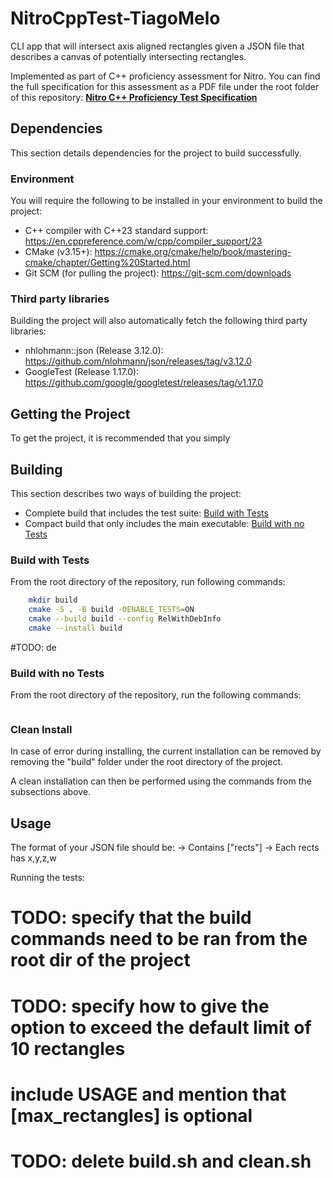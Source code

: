 # NitroCppTest-TiagoMelo
CLI app that will intersect axis aligned rectangles given a JSON file that describes a canvas of potentially intersecting rectangles.

Implemented as part of C++ proficiency assessment for Nitro. You can find the full specification for this assessment as a PDF file under the root folder of this repository: [**Nitro C++ Proficiency Test Specification**](https://github.com/tiago7melo/NitroCppTest-TiagoMelo/blob/main/C___Proficiency_test_-_Updated.pdf)

## Dependencies
This section details dependencies for the project to build successfully.
### Environment
You will require the following to be installed in your environment to build the project:
* C++ compiler with C++23 standard support: https://en.cppreference.com/w/cpp/compiler_support/23
* CMake (v3.15+): https://cmake.org/cmake/help/book/mastering-cmake/chapter/Getting%20Started.html
* Git SCM (for pulling the project): https://git-scm.com/downloads
### Third party libraries
Building the project will also automatically fetch the following third party libraries:
* nhlohmann::json  (Release 3.12.0): https://github.com/nlohmann/json/releases/tag/v3.12.0
* GoogleTest (Release 1.17.0): https://github.com/google/googletest/releases/tag/v1.17.0
## Getting the Project
To get the project, it is recommended that you simply

## Building
This section describes two ways of building the project:
* Complete build that includes the test suite: [Build with Tests](#build-with-tests)
* Compact build that only includes the main executable: [Build with no Tests](#build-with-no-tests)
### Build with Tests
From the root directory of the repository, run following commands:
```bash
    mkdir build
    cmake -S . -B build -DENABLE_TESTS=ON
    cmake --build build --config RelWithDebInfo
    cmake --install build
```
#TODO: de
### Build with no Tests
From the root directory of the repository, run the following commands:
```bash

```

### Clean Install
In case of error during installing, the current installation can be removed by removing the "build" folder under the root directory of the project.

A clean installation can then be performed using the commands from the subsections above.

## Usage

The format of your JSON file should be: 
-> Contains ["rects"]
-> Each rects has x,y,z,w




Running the tests:


# TODO: specify that the build commands need to be ran from the root dir of the project

# TODO: specify how to give the option to exceed the default limit of 10 rectangles


# include USAGE and mention that [max_rectangles] is optional

# TODO: delete build.sh and clean.sh